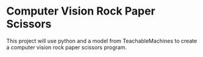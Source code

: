 # Computer Vision Rock Paper Scissors
This project will use python and a model from TeachableMachines to create a computer vision rock paper scissors program.
